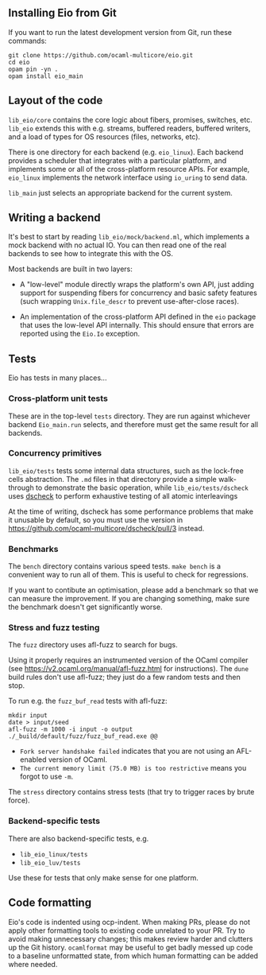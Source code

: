 ## Installing Eio from Git

If you want to run the latest development version from Git, run these commands:

```
git clone https://github.com/ocaml-multicore/eio.git
cd eio
opam pin -yn .
opam install eio_main
```

## Layout of the code

`lib_eio/core` contains the core logic about fibers, promises, switches, etc.
`lib_eio` extends this with e.g. streams, buffered readers, buffered writers,
and a load of types for OS resources (files, networks, etc).

There is one directory for each backend (e.g. `eio_linux`).
Each backend provides a scheduler that integrates with a particular platform,
and implements some or all of the cross-platform resource APIs.
For example, `eio_linux` implements the network interface using `io_uring` to send data.

`lib_main` just selects an appropriate backend for the current system.

## Writing a backend

It's best to start by reading `lib_eio/mock/backend.ml`, which implements a mock backend with no actual IO.
You can then read one of the real backends to see how to integrate this with the OS.

Most backends are built in two layers:

- A "low-level" module directly wraps the platform's own API, just adding support for suspending fibers for concurrency
  and basic safety features (such wrapping `Unix.file_descr` to prevent use-after-close races).

- An implementation of the cross-platform API defined in the `eio` package that uses the low-level API internally.
  This should ensure that errors are reported using the `Eio.Io` exception.

## Tests

Eio has tests in many places...

### Cross-platform unit tests

These are in the top-level `tests` directory.
They are run against whichever backend `Eio_main.run` selects, and therefore must get the same result for all backends.

### Concurrency primitives

`lib_eio/tests` tests some internal data structures, such as the lock-free cells abstraction.
The `.md` files in that directory provide a simple walk-through to demonstrate the basic operation,
while `lib_eio/tests/dscheck` uses [dscheck][] to perform exhaustive testing of all atomic interleavings

At the time of writing, dscheck has some performance problems that make it unusable by default, so
you must use the version in https://github.com/ocaml-multicore/dscheck/pull/3 instead.

### Benchmarks

The `bench` directory contains various speed tests.
`make bench` is a convenient way to run all of them.
This is useful to check for regressions.

If you want to contibute an optimisation, please add a benchmark so that we can measure the improvement.
If you are changing something, make sure the benchmark doesn't get significantly worse.

### Stress and fuzz testing

The `fuzz` directory uses afl-fuzz to search for bugs.

Using it properly requires an instrumented version of the OCaml compiler
(see https://v2.ocaml.org/manual/afl-fuzz.html for instructions).
The `dune` build rules don't use afl-fuzz; they just do a few random tests and then stop.

To run e.g. the `fuzz_buf_read` tests with afl-fuzz:

```
mkdir input
date > input/seed
afl-fuzz -m 1000 -i input -o output ./_build/default/fuzz/fuzz_buf_read.exe @@
```

- `Fork server handshake failed` indicates that you are not using an AFL-enabled version of OCaml.
- `The current memory limit (75.0 MB) is too restrictive` means you forgot to use `-m`.

The `stress` directory contains stress tests (that try to trigger races by brute force).

### Backend-specific tests

There are also backend-specific tests, e.g.

- `lib_eio_linux/tests`
- `lib_eio_luv/tests`

Use these for tests that only make sense for one platform.

## Code formatting

Eio's code is indented using ocp-indent.
When making PRs, please do not apply other formatting tools to existing code unrelated to your PR.
Try to avoid making unnecessary changes; this makes review harder and clutters up the Git history.
`ocamlformat` may be useful to get badly messed up code to a baseline unformatted state,
from which human formatting can be added where needed.

[dscheck]: https://github.com/ocaml-multicore/dscheck
